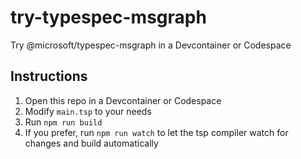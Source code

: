 # try-typespec-msgraph
Try @microsoft/typespec-msgraph in a Devcontainer or Codespace

## Instructions
1. Open this repo in a Devcontainer or Codespace
1. Modify `main.tsp` to your needs
1. Run `npm run build`
1. If you prefer, run `npm run watch` to let the tsp compiler watch for changes and build automatically